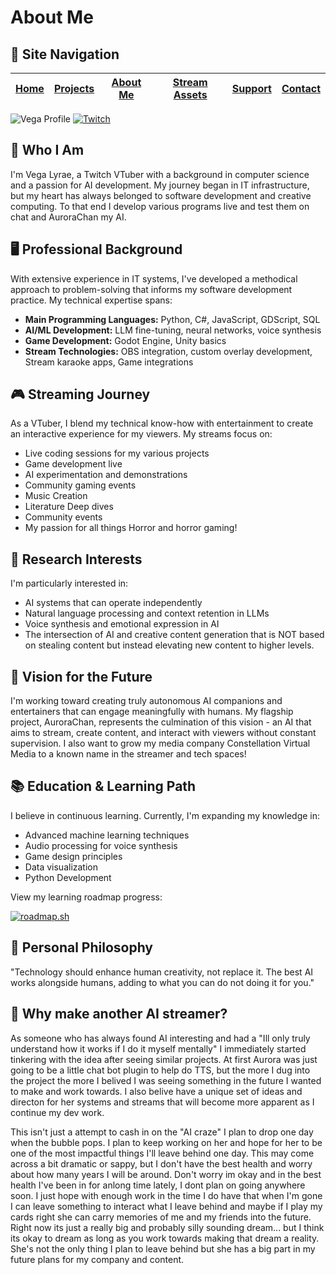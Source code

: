 # About Me

## 📑 Site Navigation

| [Home](README.md) | [Projects](projects.md) | [About Me](about.md) | [Stream Assets](stream-assets.md) | [Support](support.md) | [Contact](contact.md) |
|-------------------|-------------------------|----------------------|----------------------------------|------------------------|------------------------|

![Vega Profile](https://via.placeholder.com/800x400?text=Vega+Profile)
[![Twitch](https://img.shields.io/badge/Twitch-9146FF?style=for-the-badge&logo=twitch&logoColor=white)](https://twitch.tv/vegalyraebard)

## 👋 Who I Am

I'm Vega Lyrae, a Twitch VTuber with a background in computer science and a passion for AI development. My journey began in IT infrastructure, but my heart has always belonged to software development and creative computing. To that end I develop various programs live and test them on chat and AuroraChan my AI.

## 🖥️ Professional Background

With extensive experience in IT systems, I've developed a methodical approach to problem-solving that informs my software development practice. My technical expertise spans:

- **Main Programming Languages:** Python, C#, JavaScript, GDScript, SQL
- **AI/ML Development:** LLM fine-tuning, neural networks, voice synthesis
- **Game Development:** Godot Engine, Unity basics
- **Stream Technologies:** OBS integration, custom overlay development, Stream karaoke apps, Game integrations

## 🎮 Streaming Journey

As a VTuber, I blend my technical know-how with entertainment to create an interactive experience for my viewers. My streams focus on:

- Live coding sessions for my various projects
- Game development live
- AI experimentation and demonstrations
- Community gaming events
- Music Creation
- Literature Deep dives
- Community events
- My passion for all things Horror and horror gaming!

## 🔬 Research Interests

I'm particularly interested in:

- AI systems that can operate independently
- Natural language processing and context retention in LLMs
- Voice synthesis and emotional expression in AI
- The intersection of AI and creative content generation that is NOT based on stealing content but instead elevating new content to higher levels.

## 🌱 Vision for the Future

I'm working toward creating truly autonomous AI companions and entertainers that can engage meaningfully with humans. My flagship project, AuroraChan, represents the culmination of this vision - an AI that aims to stream, create content, and interact with viewers without constant supervision. I also want to grow my media company Constellation Virtual Media to a known name in the streamer and tech spaces!

## 📚 Education & Learning Path

I believe in continuous learning. Currently, I'm expanding my knowledge in:

- Advanced machine learning techniques
- Audio processing for voice synthesis
- Game design principles
- Data visualization
- Python Development

View my learning roadmap progress:

[![roadmap.sh](https://roadmap.sh/card/tall/67e4a5d2616abc6b0b69db0a?variant=dark&roadmaps=data-analyst%2Cgame-developer%2Cpython%2Cbackend)](https://roadmap.sh)

## 🎯 Personal Philosophy

"Technology should enhance human creativity, not replace it. The best AI works alongside humans, adding to what you can do not doing it for you."

## 🐉 Why make another AI streamer?

As someone who has always found AI interesting and had a "Ill only truly understand how it works if I do it myself mentally" I immediately started tinkering with the idea after seeing similar projects. At first Aurora was just going to be a little chat bot plugin to help do TTS, but the more I dug into the project the more I belived I was seeing something in the future I wanted to make and work towards. I also belive have a unique set of ideas and directon for her systems and streams that will become more apparent as I continue my dev work. 

This isn't just a attempt to cash in on the "AI craze" I plan to drop one day when the bubble pops. I plan to keep working on her and hope for her to be one of the most impactful things I'll leave behind one day. This may come across a bit dramatic or sappy, but I don't have the best health and worry about how many years I will be around. Don't worry im okay and in the best health I've been in for anlong time lately, I dont plan on going anywhere soon. I just hope with enough work in the time I do have that when I'm gone I can leave something to interact what I leave behind and maybe if I play my cards right she can carry memories of me and my friends into the future. Right now its just a really big and probably silly sounding dream... but I think its okay to dream as long as you work towards making that dream a reality. She's not the only thing I plan to leave behind but she has a big part in my future plans for my company and content.

